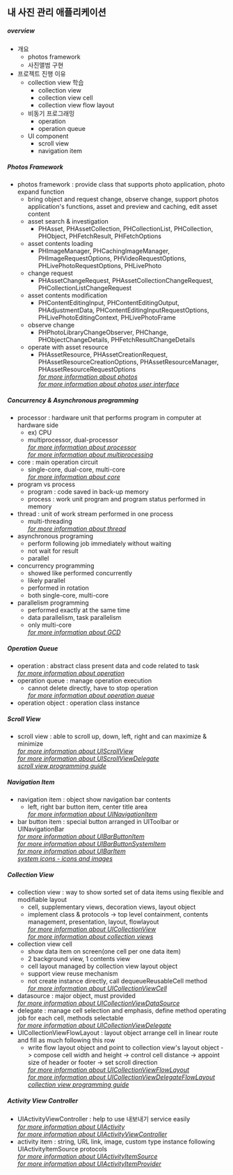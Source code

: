 ## 내 사진 관리 애플리케이션

##### overview
- 개요
  * photos framework
  * 사진앨범 구현
- 프로젝트 진행 이유
  * collection view 학습
    + collection view
    + collection view cell
    + collection view flow layout
  * 비동기 프로그래밍
    + operation
    + operation queue
  * UI component
    + scroll view
    + navigation item

##### Photos Framework
- photos framework : provide class that supports photo application, photo expand function
  * bring object and request change, observe change, support photos application's functions, asset and preview and caching, edit asset content
  * asset search & investigation
    + PHAsset, PHAssetCollection, PHCollectionList, PHCollection, PHObject, PHFetchResult, PHFetchOptions
  * asset contents loading
    + PHImageManager, PHCachingImageManager, PHImageRequestOptions, PHVideoRequestOptions, PHLivePhotoRequestOptions, PHLivePhoto
  * change request
    + PHAssetChangeRequest, PHAssetCollectionChangeRequest, PHCollectionListChangeRequest
  * asset contents modification
    + PHContentEditingInput, PHContentEditingOutput, PHAdjustmentData, PHContentEditingInputRequestOptions, PHLivePhotoEditingContext, PHLivePhotoFrame
  * observe change
    + PHPhotoLibraryChangeObserver, PHChange, PHObjectChangeDetails, PHFetchResultChangeDetails
  * operate with asset resource
    + PHAssetResource, PHAssetCreationRequest, PHAssetResourceCreationOptions, PHAssetResourceManager, PHAssetResourceRequestOptions  
    *[for more information about photos](https://developer.apple.com/documentation/photos)*  
    *[for more information about photos user interface](https://developer.apple.com/documentation/photosui)*

##### Concurrency & Asynchronous programming
- processor : hardware unit that performs program in computer at hardware side
  * ex) CPU
  * multiprocessor, dual-processor  
  *[for more information about processor](https://ko.wikipedia.org/wiki/%ED%94%84%EB%A1%9C%EC%84%B8%EC%84%9C)*  
  *[for more information about multiprocessing](https://ko.wikipedia.org/wiki/%EB%8B%A4%EC%A4%91_%EC%B2%98%EB%A6%AC)*
- core : main operation circuit
  * single-core, dual-core, multi-core  
  *[for more information about core](https://ko.wikipedia.org/wiki/%EC%BD%94%EC%96%B4)*
- program vs process
  * program : code saved in back-up memory
  * process : work unit program and program status performed in memory
- thread : unit of work stream performed in one process
  * multi-threading  
  *[for more information about thread](https://developer.apple.com/documentation/foundation/thread)*
- asynchronous programing
  * perform following job immediately without waiting
  * not wait for result
  * parallel
- concurrency programming
  * showed like performed concurrently
  * likely parallel
  * performed in rotation
  * both single-core, multi-core
- parallelism programming
  * performed exactly at the same time
  * data parallelism, task parallelism
  * only multi-core  
  *[for more information about GCD](https://en.wikipedia.org/wiki/Grand_Central_Dispatch)*

##### Operation Queue
- operation : abstract class present data and code related to task  
*[for more information about operation](https://developer.apple.com/documentation/foundation/operation)*
- operation queue : manage operation execution
  * cannot delete directly, have to stop operation  
  *[for more information about operation queue](https://developer.apple.com/documentation/foundation/operationqueue)*
- operation object : operation class instance

##### Scroll View
- scroll view : able to scroll up, down, left, right and can maximize & minimize  
*[for more information about UIScrollView](https://developer.apple.com/documentation/uikit/uiscrollview)*  
*[for more information about UIScrollViewDelegate](https://developer.apple.com/documentation/uikit/uiscrollviewdelegate)*  
*[scroll view programming guide](https://developer.apple.com/library/content/documentation/WindowsViews/Conceptual/UIScrollView_pg/Introduction/Introduction.html)*

##### Navigation Item
- navigation item : object show navigation bar contents
  * left, right bar button item, center title area  
  *[for more information about UINavigationItem](https://developer.apple.com/documentation/uikit/uinavigationitem)*
- bar button item : special button arranged in UIToolbar or UINavigationBar  
*[for more information about UIBarButtonItem](https://developer.apple.com/documentation/uikit/uibarbuttonitem)*  
*[for more information about UIBarButtonSystemItem](https://developer.apple.com/documentation/uikit/uibarbuttonsystemitem)*  
*[for more information about UIBarItem](https://developer.apple.com/documentation/uikit/uibaritem)*  
*[system icons - icons and images](https://developer.apple.com/ios/human-interface-guidelines/icons-and-images/system-icons/)*

##### Collection View
- collection view : way to show sorted set of data items using flexible and modifiable layout
  * cell, supplementary views, decoration views, layout object
  * implement class & protocols -> top level containment, contents management, presentation, layout, flowlayout  
  *[for more information about UICollectionView](https://developer.apple.com/documentation/uikit/uicollectionview)*  
  *[for more information about collection views](https://developer.apple.com/library/content/documentation/WindowsViews/Conceptual/CollectionViewPGforIOS/Introduction/Introduction.html)*
- collection view cell
  * show data item on screen(one cell per one data item)
  * 2 background view, 1 contents view
  * cell layout managed by collection view layout object
  * support view reuse mechanism
  * not create instance directly, call dequeueReusableCell method  
  *[for more information about UICollectionViewCell](https://developer.apple.com/documentation/uikit/uicollectionviewcell)*
- datasource : major object, must provided  
*[for more information about UICollectionViewDataSource](https://developer.apple.com/documentation/uikit/uicollectionviewdatasource)*
- delegate : manage cell selection and emphasis, define method operating job for each cell, methods selectable  
*[for more information about UICollectionViewDelegate](https://developer.apple.com/documentation/uikit/uicollectionviewdelegate)*
- UICollectionViewFlowLayout : layout object arrange cell in linear route and fill as much following this row
  * write flow layout object and point to collection view's layout object -> compose cell width and height -> control cell distance -> appoint size of header or footer -> set scroll direction  
  *[for more information about UICollectionViewFlowLayout](https://developer.apple.com/documentation/uikit/uicollectionviewflowlayout)*  
  *[for more information about UICollectionViewDelegateFlowLayout](https://developer.apple.com/documentation/uikit/uicollectionviewdelegateflowlayout)*  
  *[collection view programming guide](https://developer.apple.com/library/content/documentation/WindowsViews/Conceptual/CollectionViewPGforIOS/Introduction/Introduction.html)*

##### Activity View Controller
- UIActivityViewController : help to use 내보내기 service easily  
*[for more information about UIActivity](https://developer.apple.com/documentation/uikit/uiactivity)*  
*[for more information about UIActivityViewController](https://developer.apple.com/documentation/uikit/uiactivityviewcontroller)*
- activity item : string, URL link, image, custom type instance following UIActivityItemSource protocols  
*[for more information about UIActivityItemSource](https://developer.apple.com/documentation/uikit/uiactivityitemsource)*  
*[for more information about UIActivityItemProvider](https://developer.apple.com/documentation/uikit/uiactivityitemprovider)*
